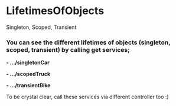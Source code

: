 # LifetimesOfObjects
Singleton, Scoped, Transient

### You can see the different lifetimes of objects (singleton, scoped, transient) by calling get services;

  **- .../singletonCar**
  
  **- .../scopedTruck**
  
  **- .../transientBike**
  
  To be crystal clear, call these services via different controller too :)
